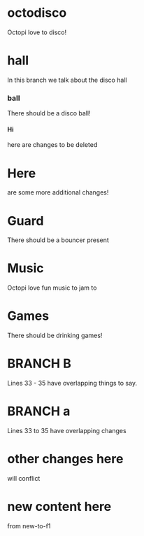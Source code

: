 # octodisco

Octopi love to disco!

# hall

In this branch we talk about the disco hall

### ball 

There should be a disco ball!

#### Hi

here are changes to be deleted

# Here 

are some more additional changes!

# Guard

There should be a bouncer present

# Music

Octopi love fun music to jam to

# Games

There should be drinking games!

# BRANCH B 

Lines 33 - 35 have overlapping things to say.

# BRANCH a

Lines 33 to 35 have overlapping changes


# other changes here

will conflict

# new content here

from new-to-f1